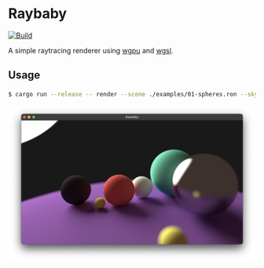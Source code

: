 # Raybaby 

[![Build](https://github.com/ryanwebber/raybaby/actions/workflows/build.yml/badge.svg)](https://github.com/ryanwebber/raybaby/actions/workflows/build.yml)

A simple raytracing renderer using [wgpu](https://wgpu.rs) and [wgsl](https://www.w3.org/TR/WGSL/). 

## Usage

```bash
$ cargo run --release -- render --scene ./examples/01-spheres.ron --skybox-color "(0.01, 0.01, 0.01)"
```

![Raytraced scene](.github/screenshot.png?raw=true)
